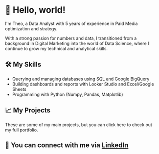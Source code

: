 # 👋 Hello, world!

I'm Theo, a Data Analyst with 5 years of experience in Paid Media optimization and strategy.

With a strong passion for numbers and data, I transitioned from a background in Digital Marketing into the world of Data Science, where I continue to grow my technical and analytical skills.

## 🛠 My Skills
- Querying and managing databases using SQL and Google BigQuery
- Building dashboards and reports with Looker Studio and Excel/Google Sheets
- Programming with Python (Numpy, Pandas, Matplotlib)

## 📈 My Projects
These are some of my main projects, but you can click here to check out my full portfolio.

## 🤝 You can connect with me via [LinkedIn](linkedin.com/in/theo-thiago/)

